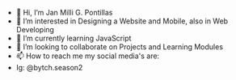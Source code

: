 - 👋 Hi, I’m Jan Milli G. Pontillas
- 👀 I’m interested in Designing a Website and Mobile, also in Web Developing
- 🌱 I’m currently learning JavaScript
- 💞️ I’m looking to collaborate on Projects and Learning Modules
- 📫 How to reach me my social media's are:
- Ig: @bytch.season2

<!---
MILLIIIII26/MILLIIIII26 is a ✨ special ✨ repository because its `README.md` (this file) appears on your GitHub profile.
You can click the Preview link to take a look at your changes.
--->
